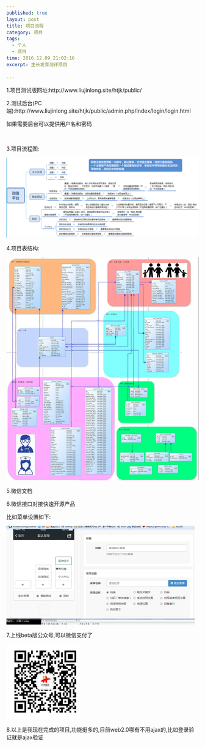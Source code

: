 ```yaml
---
published: true
layout: post
title: 项目流程
category: 项目
tags:
  - 个人
  - 项目
time: 2016.12.09 21:02:16
excerpt: 生长发育测评项目

---
```

<p>1.项目测试版网址:http://www.liujinlong.site/htjk/public/</p>
<p>2.测试后台(PC端):http://www.liujinlong.site/htjk/public/admin.php/index/login/login.html</p>
<p>如果需要后台可以提供用户名和密码</p>
<br>
<p>3.项目流程图:</p>
<img src='../img/开发流程.png'>
<br>
<p>4.项目表结构:</p>
<img src='../img/表结构.png'>
<p>5.微信文档</p>
<p><a  href="https://mp.weixin.qq.com/wiki/home/"></a></p>
<p>6.微信接口对接快速开源产品</p>
<p><a  href="http://www.we7.cc/"></a></p>
<p>比如菜单设置如下:</p>
<img src='../img/菜单设置.png'>
<p>7.上线beta版公众号,可以微信支付了</p>
<img src='../img/二维码.png'>
<p>8.以上是我现在完成的项目,功能挺多的,目前web2.0哪有不用ajax的,比如登录验证就是ajax验证</p>


